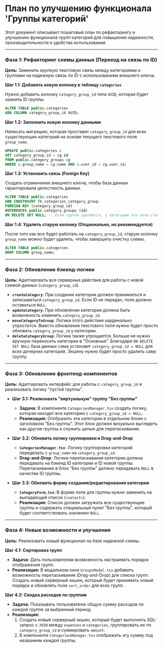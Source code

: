 # План по улучшению функционала 'Группы категорий'

Этот документ описывает пошаговый план по рефакторингу и улучшению функционала групп категорий для повышения надежности, производительности и удобства использования.

---

### Фаза 1: Рефакторинг схемы данных (Переход на связь по ID)

**Цель:** Заменить хрупкую текстовую связь между категориями и группами на надежную связь по ID с использованием внешнего ключа.

**Шаг 1.1: Добавить новую колонку в таблицу `categories`**

Нужно добавить колонку `category_group_id` типа `UUID`, которая будет хранить ID группы.

```sql
ALTER TABLE public.categories
ADD COLUMN category_group_id UUID;
```

**Шаг 1.2: Заполнить новую колонку данными**

Написать миграцию, которая проставит `category_group_id` для всех существующих категорий на основе текущего текстового поля `group_name`.

```sql
UPDATE public.categories c
SET category_group_id = cg.id
FROM public.category_groups cg
WHERE c.group_name = cg.name AND c.user_id = cg.user_id;
```

**Шаг 1.3: Установить связь (Foreign Key)**

Создать ограничение внешнего ключа, чтобы база данных гарантировала целостность данных.

```sql
ALTER TABLE public.categories
ADD CONSTRAINT fk_categories_category_group
FOREIGN KEY (category_group_id)
REFERENCES public.category_groups (id)
ON DELETE SET NULL; -- Если группа удаляется, у категории это поле станет NULL
```

**Шаг 1.4: Удалить старую колонку (Опционально, но рекомендуется)**

После того как все будет работать на `category_group_id`, старую колонку `group_name` можно будет удалить, чтобы завершить очистку схемы.

```sql
ALTER TABLE public.categories
DROP COLUMN group_name;
```

---

### Фаза 2: Обновление бэкенд-логики

**Цель:** Адаптировать все серверные действия для работы с новой схемой данных (`category_group_id`).

-   **`createCategory`**: При создании категории должен приниматься и записываться `category_group_id`. Если ID не передан, поле должно оставаться `NULL`.
-   **`updateCategory`**: При обновлении категории должна быть возможность изменить `category_group_id`.
-   **`moveCategoryToGroup`**: Логика этого действия кардинально упростится. Вместо обновления текстового поля нужно будет просто обновить `category_group_id` у категории.
-   **`deleteCategoryGroup`**: Логика также упрощается. Больше не нужно вручную переносить категории в "Основные". Благодаря `ON DELETE SET NULL` база данных сама установит `category_group_id = NULL` для всех дочерних категорий. Экшену нужно будет просто удалить саму группу.

---

### Фаза 3: Обновление фронтенд-компонентов

**Цель:** Адаптировать интерфейс для работы с `category_group_id` и реализовать логику "пустой группы".

-   **Шаг 3.1: Реализовать "виртуальную" группу "Без группы"**
    -   **Задача:** В компоненте `CategoriesManager.tsx` создать логику, которая находит все категории с `category_group_id = NULL`.
    -   **Реализация:** Отобразить эти категории в отдельном блоке с заголовком "Без группы". Этот блок должен визуально выглядеть как другие группы и служить целью для перетаскивания.

-   **Шаг 3.2: Обновить логику группировки и Drag-and-Drop**
    -   **`CategoriesManager.tsx`**: Логику группировки категорий переделать с `group_name` на `category_group_id`.
    -   **Drag-and-Drop**: Логика перетаскивания категории должна передавать на бэкенд ID категории и ID новой группы. Перетаскивание в блок "Без группы" должно передавать `NULL` в качестве ID группы.

-   **Шаг 3.3: Обновить форму создания/редактирования категории**
    -   **`CategoryForm.tsx`**: В форме поле для группы нужно заменить на выпадающий список (`<select>`).
    -   **Реализация:** Список должен загружать все существующие группы и содержать специальный пункт "Без группы", который будет соответствовать значению `NULL`.

---

### Фаза 4: Новые возможности и улучшения

**Цель:** Реализовать новый функционал на базе надежной схемы.

**Шаг 4.1: Сортировка групп**

-   **Задача:** Дать пользователям возможность настраивать порядок отображения групп.
-   **Реализация:** В модальном окне `GroupsModal.tsx` добавить возможность перетаскивания (Drag-and-Drop) для списка групп. Создать новый серверный экшен, который будет принимать новый порядок и обновлять поле `sort_order` для всех групп.

**Шаг 4.2: Сводка расходов по группам**

-   **Задача:** Показывать пользователю общую сумму расходов по каждой группе за выбранный период.
-   **Реализация:**
    1.  Создать новый серверный экшен, который будет выполнять SQL-запрос с `JOIN` между `expenses` и `categories`, группировать их по `category_group_id` и суммировать `amount`.
    2.  В компоненте `CategoriesManager.tsx` отображать эту сумму под названием каждой группы.
